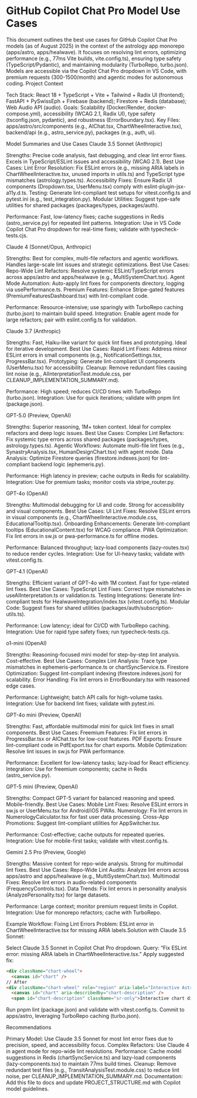 # GitHub Copilot Chat Pro Model Use Cases

This document outlines the best use cases for GitHub Copilot Chat Pro models (as of August 2025) in the context of the astrology app monorepo (apps/astro, apps/healwave). It focuses on resolving lint errors, optimizing performance (e.g., 77ms Vite builds, vite.config.ts), ensuring type safety (TypeScript/Pydantic), and maintaining modularity (TurboRepo, turbo.json). Models are accessible via the Copilot Chat Pro dropdown in VS Code, with premium requests (300-1500/month) and agentic modes for autonomous coding.
Project Context

Tech Stack: React 18 + TypeScript + Vite + Tailwind + Radix UI (frontend); FastAPI + PySwissEph + Firebase (backend); Firestore + Redis (database); Web Audio API (audio).
Goals: Scalability (Docker/Render, docker-compose.yml), accessibility (WCAG 2.1, Radix UI), type safety (tsconfig.json, pydantic), and robustness (ErrorBoundary.tsx).
Key Files: apps/astro/src/components (e.g., AIChat.tsx, ChartWheelInteractive.tsx), backend/api (e.g., astro_service.py), packages (e.g., auth, ui).

Model Summaries and Use Cases
Claude 3.5 Sonnet (Anthropic)

Strengths: Precise code analysis, fast debugging, and clear lint error fixes. Excels in TypeScript/ESLint issues and accessibility (WCAG 2.1).
Best Use Cases:
Lint Error Resolution: Fix ESLint errors (e.g., missing ARIA labels in ChartWheelInteractive.tsx, unused imports in utils.ts) and TypeScript type mismatches (astrology.types.ts).
Accessibility Fixes: Ensure Radix UI components (Dropdown.tsx, UserMenu.tsx) comply with eslint-plugin-jsx-a11y.d.ts.
Testing: Generate lint-compliant test setups for vitest.config.ts and pytest.ini (e.g., test_integration.py).
Modular Utilities: Suggest type-safe utilities for shared packages (packages/types, packages/auth).

Performance: Fast, low-latency fixes; cache suggestions in Redis (astro_service.py) for repeated lint patterns.
Integration: Use in VS Code Copilot Chat Pro dropdown for real-time fixes; validate with typecheck-tests.cjs.

Claude 4 (Sonnet/Opus, Anthropic)

Strengths: Best for complex, multi-file refactors and agentic workflows. Handles large-scale lint issues and strategic optimizations.
Best Use Cases:
Repo-Wide Lint Refactors: Resolve systemic ESLint/TypeScript errors across apps/astro and apps/healwave (e.g., MultiSystemChart.tsx).
Agent Mode Automation: Auto-apply lint fixes for components directory, logging via usePerformance.ts.
Premium Features: Enhance Stripe-gated features (PremiumFeaturesDashboard.tsx) with lint-compliant code.

Performance: Resource-intensive; use sparingly with TurboRepo caching (turbo.json) to maintain build speed.
Integration: Enable agent mode for large refactors; pair with eslint.config.ts for validation.

Claude 3.7 (Anthropic)

Strengths: Fast, Haiku-like variant for quick lint fixes and prototyping. Ideal for iterative development.
Best Use Cases:
Rapid Lint Fixes: Address minor ESLint errors in small components (e.g., NotificationSettings.tsx, ProgressBar.tsx).
Prototyping: Generate lint-compliant UI components (UserMenu.tsx) for accessibility.
Cleanup: Remove redundant files causing lint noise (e.g., AIInterpretationTest.module.css, per CLEANUP_IMPLEMENTATION_SUMMARY.md).

Performance: High speed; reduces CI/CD times with TurboRepo (turbo.json).
Integration: Use for quick iterations; validate with pnpm lint (package.json).

GPT-5.0 (Preview, OpenAI)

Strengths: Superior reasoning, 1M+ token context. Ideal for complex refactors and deep logic issues.
Best Use Cases:
Complex Lint Refactors: Fix systemic type errors across shared packages (packages/types, astrology.types.ts).
Agentic Workflows: Automate multi-file lint fixes (e.g., SynastryAnalysis.tsx, HumanDesignChart.tsx) with agent mode.
Data Analysis: Optimize Firestore queries (firestore.indexes.json) for lint-compliant backend logic (ephemeris.py).

Performance: High latency in preview; cache outputs in Redis for scalability.
Integration: Use for premium tasks; monitor costs via stripe_router.py.

GPT-4o (OpenAI)

Strengths: Multimodal debugging for UI and code. Strong for accessibility and visual components.
Best Use Cases:
UI Lint Fixes: Resolve ESLint errors in visual components (e.g., ChartWheelInteractive.module.css, EducationalTooltip.tsx).
Onboarding Enhancements: Generate lint-compliant tooltips (EducationalContent.tsx) for WCAG compliance.
PWA Optimization: Fix lint errors in sw.js or pwa-performance.ts for offline modes.

Performance: Balanced throughput; lazy-load components (lazy-routes.tsx) to reduce render cycles.
Integration: Use for UI-heavy tasks; validate with vitest.config.ts.

GPT-4.1 (OpenAI)

Strengths: Efficient variant of GPT-4o with 1M context. Fast for type-related lint fixes.
Best Use Cases:
TypeScript Lint Fixes: Correct type mismatches in useAIInterpretation.ts or validation.ts.
Testing Integrations: Generate lint-compliant tests for HealwaveIntegration/index.tsx (vitest.config.ts).
Modular Code: Suggest fixes for shared utilities (packages/auth/subscription-utils.ts).

Performance: Low latency; ideal for CI/CD with TurboRepo caching.
Integration: Use for rapid type safety fixes; run typecheck-tests.cjs.

o1-mini (OpenAI)

Strengths: Reasoning-focused mini model for step-by-step lint analysis. Cost-effective.
Best Use Cases:
Complex Lint Analysis: Trace type mismatches in ephemeris-performance.ts or chartSyncService.ts.
Firestore Optimization: Suggest lint-compliant indexing (firestore.indexes.json) for scalability.
Error Handling: Fix lint errors in ErrorBoundary.tsx with reasoned edge cases.

Performance: Lightweight; batch API calls for high-volume tasks.
Integration: Use for backend lint fixes; validate with pytest.ini.

GPT-4o mini (Preview, OpenAI)

Strengths: Fast, affordable multimodal mini for quick lint fixes in small components.
Best Use Cases:
Freemium Features: Fix lint errors in ProgressBar.tsx or AIChat.tsx for low-cost features.
PDF Exports: Ensure lint-compliant code in PdfExport.tsx for chart exports.
Mobile Optimization: Resolve lint issues in sw.js for PWA performance.

Performance: Excellent for low-latency tasks; lazy-load for React efficiency.
Integration: Use for freemium components; cache in Redis (astro_service.py).

GPT-5 mini (Preview, OpenAI)

Strengths: Compact GPT-5 variant for balanced reasoning and speed. Mobile-friendly.
Best Use Cases:
Mobile Lint Fixes: Resolve ESLint errors in sw.js or UserMenu.tsx for Android/iOS PWAs.
Numerology: Fix lint errors in NumerologyCalculator.tsx for fast user data processing.
Cross-App Promotions: Suggest lint-compliant utilities for AppSwitcher.tsx.

Performance: Cost-effective; cache outputs for repeated queries.
Integration: Use for mobile-first tasks; validate with vitest.config.ts.

Gemini 2.5 Pro (Preview, Google)

Strengths: Massive context for repo-wide analysis. Strong for multimodal lint fixes.
Best Use Cases:
Repo-Wide Lint Audits: Analyze lint errors across apps/astro and apps/healwave (e.g., MultiSystemChart.tsx).
Multimodal Fixes: Resolve lint errors in audio-related components (FrequencyControls.tsx).
Data Trends: Fix lint errors in personality analysis (AnalyzePersonality.tsx) for large datasets.

Performance: Large context; monitor premium request limits in Copilot.
Integration: Use for monorepo refactors; cache with TurboRepo.

Example Workflow: Fixing Lint Errors
Problem: ESLint error in ChartWheelInteractive.tsx for missing ARIA labels.Solution with Claude 3.5 Sonnet:

Select Claude 3.5 Sonnet in Copilot Chat Pro dropdown.
Query: “Fix ESLint error: missing ARIA labels in ChartWheelInteractive.tsx.”
Apply suggested fix:

```HTML
<div className="chart-wheel">
  <canvas id="chart" />
// After
<div className="chart-wheel" role="region" aria-label="Interactive Astrology Chart">
  <canvas id="chart" aria-describedby="chart-description" />
  <span id="chart-description" className="sr-only">Interactive chart displaying astrological data</span>
```

Run pnpm lint (package.json) and validate with vitest.config.ts.
Commit to apps/astro, leveraging TurboRepo caching (turbo.json).

Recommendations

Primary Model: Use Claude 3.5 Sonnet for most lint error fixes due to precision, speed, and accessibility focus.
Complex Refactors: Use Claude 4 in agent mode for repo-wide lint resolutions.
Performance: Cache model suggestions in Redis (chartSyncService.ts) and lazy-load components (lazy-components.tsx) to maintain 77ms build times.
Cleanup: Remove redundant test files (e.g., TransitAnalysisTest.module.css) to reduce lint noise, per CLEANUP_IMPLEMENTATION_SUMMARY.md.
Documentation: Add this file to docs and update PROJECT_STRUCTURE.md with Copilot model guidelines.
